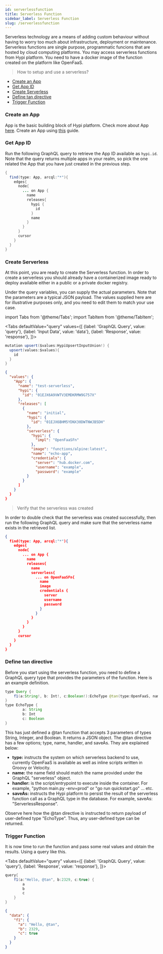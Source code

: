 ```yaml
---
id: serverlessfunction
title: Serverless Function
sidebar_label: Serverless Function
slug: /serverlessfunction
---
```


Serverless technology are a means of adding custom behaviour without having to worry too much about infrastructure, deployment or maintenance. Serverless functions are single purpose, programmatic funcions that are hosted by cloud computing platforms. You may access serverless functions from Hypi platform. You need to have a docker image of the function created on the platform like OpenFaaS.  

> How to setup and use a serverless?

+ [Create an App](#create-an-app)
+ [Get App ID](#get-app-id)
+ [Create Serverless](#create-serverless)
+ [Define tan directive](#define-tan-directive)
+ [Trigger Function](#trigger-function)

### Create an App

App is the basic building block of Hypi platform. Check more about App [here](overview.md). Create an App using [this](apisetup.md) guide.

### Get App ID

Run the following GraphQL query to retrieve the App ID available as `hypi.id`. Note that the query returns multiple apps in your realm, so pick the one related the App that you have just created in the previous step.

```java
{
  find(type: App, arcql:"*"){
    edges{
      node{
        ... on App {
          name
          releases{
            hypi {
              id
            }
            name
          }
        }
      }
      cursor
    }
  }
}
```

### Create Serverless

At this point, you are ready to create the Serverless function. In order to create a serverless you should already have a containerized image ready to deploy available either in a public or a private docker registry.

Under the query variables, you can supply the actual parameters. Note that the parameters are a typical JSON payload. The values supplied here are for illustrative purposes only, and you need to edit them to match your use case.

import Tabs from '@theme/Tabs';
import TabItem from '@theme/TabItem';

<Tabs
  defaultValue="query"
  values={[
    {label: 'GraphQL Query', value: 'query'},
    {label: 'Input Data', value: 'data'},
    {label: 'Response', value: 'response'},
  ]}>
<TabItem value="query">

```java
mutation upsert($values:HypiUpsertInputUnion!) {
  upsert(values:$values){
    id
  }
}
```

</TabItem>
<TabItem value="data">

```json
{
  "values": {
    "App": {
      "name": "test-serverless",
      "hypi": {
        "id": "01EJX6A9VWTV3EMDKRMW9G757X"
      },
      "releases": [
        {
          "name": "initial",
          "hypi": {
            "id": "01EJX6BHM5YDNX30DWTNWJB5DH"
          },
          "serverless": {
            "hypi": {
              "impl": "OpenFaaSFn"
            },
            "image": "functions/alpine:latest",
            "name": "echo-app",
            "credentials": {
              "server": "hub.docker.com",
              "username": "example",
              "password": "example"
          }
        }
      ]
    }
  }
}
``` 

</TabItem>
</Tabs>

> Verify that the serverless was created

In order to double check that the serverless was created successfully, then run the following GraphQL query and make sure that the serverless name exists in the retrieved list.

```json
{
  find(type: App, arcql:"*"){
    edges{
      node{
        ... on App {
          name
          releases{
            name
            serverless{
              ... on OpenFaaSFn{
                name
                image
                credentials {
                  server
                  username
                  password
                }
              }
            }
          }
        }
      }
      cursor
    }
  }
}
```

### Define tan directive

Before you start using the serverless function, you need to define a GraphQL query type that provides the parameters of the function. Here is an example definition.

```java
type Query {
    f1(a:String!, b: Int!, c:Boolean!):EchoType @tan(type:OpenFaaS, name:"echoit", handler:"cat")
}
type EchoType {
        a: String
        b: Int
        c: Boolean
}
```

This has just defined a @tan function that accepts 3 parameters of types String, Integer, and Boolean. It returns a JSON object. The @tan directive has a few options; type, name, handler, and saveAs. They are explained below:

+ **type:**  instructs the system on which serverless backend to use, currently OpenFaaS is available as well as inline scripts written in Groovy or Velocity.
+ **name:**  the name field should match the name provided under the GraphQL "serverless" object.
+ **handler:**  is the script/entrypoint to execute inside the container. For example, "python main.py -env=prod" or "go run quickstart.go" ... etc.
+ **saveAs:**  instructs the Hypi platform to persist the result of the serverless function call as a GraphQL type in the database. For example, saveAs: "ServerlessResponse".

Observe here how the @tan directive is instructed to return payload of user-defined type "EchoType". Thus, any user-defined type can be returned.

### Trigger Function

It is now time to run the function and pass some real values and obtain the results. Using a query like this.

<Tabs
  defaultValue="query"
  values={[
    {label: 'GraphQL Query', value: 'query'},
    {label: 'Response', value: 'response'},
  ]}>
<TabItem value="query">

```java
query{
    f1(a:"Hello, @tan", b:2329, c:true) {
        a
        b
        c
    }
}
```

</TabItem>

<TabItem value="response">

```json
{
  "data": {
    "f1": {
      "a": "Hello, @tan",
      "b": 2329,
      "c": true
    }
  }
}
```

</TabItem>
</Tabs>

